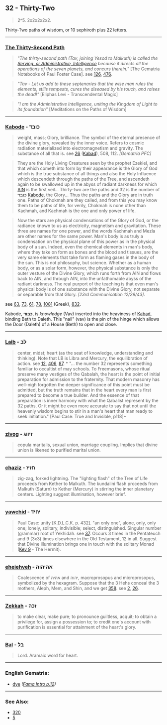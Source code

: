 ## 32 - Thirty-Two
> 2^5. 2x2x2x2x2.

Thirty-Two paths of wisdom, or 10 sephiroth plus 22 letters.

---

### [The Thirty-Second Path](/keys/Th)
> *"The thirty-second path (Tav, joining Yesod to Malkuth) is called the [Serving, or Administrative, Intelligence](/keys/ShKL.NOBD) because it directs all the operations of the seven planets, and concurs therein."* [The Gematria Notebooks of Paul Foster Case]. see [126](126), [476](476).

> *"Tav - Let us add to these septenaries that the wise man rules the elements, stills tempests, cures the diseased by his touch, and raises the dead!"* [Eliphas Levi - Transcendental Magic]

> *"I am the Administrative Intelligence, uniting the Kingdom of Light to its foundation"* [Meditations on the Paths of Wisdom]

---

### [Kabode](/keys/KBVD) - כובד
> weight, mass; Glory, brilliance. The symbol of the eternal presence of the divine glory, revealed by the inner voice. Refers to cosmic radiation materialized into electromagnetism and gravity. The substance of all that is. see [26](26) ([Kabad](/keys/KBD)), 508, 112. *[Gematria PFC]*

> They are the Holy Living Creatures seen by the prophet Ezekiel, and that which cometh into form by their appearance is the Glory of God which is the true substance of all things and also the Holy Influence which descendeth through the paths of the Tree, and ascendeth again to be swallowed up in the abyss of radiant darkness for which [AIN](/keys/AIN) is the first veil... Thirty-two are the paths and 32 is the number of **כובד** [Kabode](/keys/KBVD), the Glory... Thus the paths and the Glory are in truth one. Paths of Chokmah are they called, and from this you may know them to be paths of life, for verily, Chokmah is none other than Kachmah, and Kachmah is the one and only power of life.

> Now the stars are physical condensations of the Glory of God, or the radiance known to us as electricity, magnetism and gravitation. These three are names for one power, and the words Kachmah and Mezla are other names for the same power. Man's body is as truly a condensation on the physical plane of this power as in the physical body of a sun. Indeed, even the chemical elements in man's body, where they take on form as bones and the blood and tissues, are the very same elements that take form as flaming gases in the body of the sun. This is not philosophy, but science. Whether as a human body, or as a solar form, however, the physical substance is only the outer vesture of the Divine Glory, which runs forth from AIN and flows back to AIN, and through AIN, into the unfathomable abyss of the radiant darkness. The real purport of the teaching is that even man's physical body is of one substance with the Divine Glory, not separate or separable from that Glory. *[23rd Communication 12/29/43]*.

see [63](63), [73](73), [61](61), [78](78), [1081](1081) (Greek), [832](832).

Kabode, **כבוד**, is *knowledge* (Vav) inserted into the heaviness of [Kabad](/keys/KBD), binding Beth to Daleth. This "nail" (vav) is the pin of the hinge which allows the Door (Daleth) of a House (Beth) to open and close.

---

### [Laib](/keys/LB) - לב
> center, midst; heart (as the seat of knowledge, understanding and thinking). Note that LB is Libra and Mercury, the equilibration of action. see [12](12), [406](406), [87](87). * "... the number 32 represents something familiar to occultist of may schools. To Freemasons, whose ritual preserve many vestiges of the Qabalah, the heart is the point of initial preparation for admission to the fraternity. That modern masonry has well-nigh forgotten the deeper significance of this point must be admitted, but the truth remains that in the heart every man is first prepared to become a true builder. And the essence of that preparation is inner harmony with what the Qabalist represent by the 32 paths. Or it might be even more accurate to say that not until the heavenly wisdom begins to stir in a man's heart that man ready to seek initiation." [Paul Case: True and Invisible, p118]*

---

### [zivog](/keys/ZIVVG) - זיווג
> copula maritalis, sexual union, marriage coupling. Implies that divine union is likened to purified marital union.

---

### [chaziz](/keys/ChZIZ) - חזיז
> zig-zag, forked lightning. The "lighting flash" of the Tree of Life proceeds from Kether to Malkuth. The kundalini flash proceeds from Malkuth (Saturn) to Kether (Mercury) in stirring the inner planetary centers. Lighting suggest illumination, however brief.

---

### [yawchid](/keys/IChID) - יחיד
> Paul Case: unity [K.D.L.C.K. p. 432]. "an only one", alone, only, only one; lonely, solitary, indivisible; select, distinguished. Singular number (grammar) root of Yekhidah. see [37](37). Occurs 3 times in the Pentateuch and 9 (3x3) times elsewhere in the Old Testament, 12 in all. Suggest that Divine illumination brings one in touch with the solitary Monad ([Key 9](9) - The Hermit).

---

### [eheiehveh](/keys/AHIHVH) - אהיהוה
> Coalescence of אהיה and יהוה, macroprosopus and microprosopus, symbolized by the hexagram. Suppose that the 3 Hehs conceal the 3 mothers, Aleph, Mem, and Shin, and we get [358](358). see [2](2), [26](26).

---

### [Zekkah](/keys/ZKH) - זכה
> to make clear, make pure; to pronounce guiltless, acquit; to obtain a privilege for, assign a possession to; to credit one's account with purification is essential for attainment of the heart's glory.

---

### [Bal](/keys/BL) - בל
> Lord. Aramaic word for heart.

---

### English Gematria:

- [dye](/english?word=dye) *([Fama Intro p.12](https://archive.org/stream/fameconfessionof00vaug#page/n12/mode/2up))*

---

### See Also:

- [320](320)
- [5](5)
